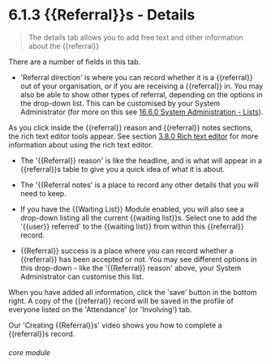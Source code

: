 # 6.1.3    {{Referral}}s - Details

> The details tab allows you to add free text and other information about the {{referral}} 

There are a number of fields in this tab.

- 'Referral direction' is where you can record whether it is a {{referral}} out of your organisation, or if you are receiving a {{referral}} in. You may also be able to show other types of referral, depending on the options in the drop-down list. This can be customised by your System Administrator (for more on this see [16.6.0 System Administration - Lists](/help/index/p/16.6.0)).

As you click inside the {{referral}} reason and {{referral}} notes sections, the rich text editor tools appear. See section [3.8.0  Rich text editor](/help/index/p/3.8.0) for more information about using the rich text editor. 

- The '{{Referral}} reason' is like the headline, and is what will appear in a {{referral}}s table to give you a quick idea of what it is about. 

- The '{{Referral notes' is a place to record any other details that you will need to keep.

- If you have the {{Waiting List}} Module enabled, you will also see a drop-down listing all the current {{waiting list}}s. Select one to add the '{{user}} referred' to the {{waiting list}} from within this {{referral}} record.  

- {{Referral}} success is a place where you can record whether a {{referral}} has been accepted or not. You may see different options in this drop-down - like the '{{Referral}} reason' above, your System Administrator can customise this list. 

When you have added all information, click the 'save' button in the bottom right. A copy of the {{referral}} record will be saved in the profile of everyone listed on the 'Attendance' (or 'Involving') tab. 

Our 'Creating {{Referral}}s' video shows you how to complete a {{referral}}s record.


###### core module

